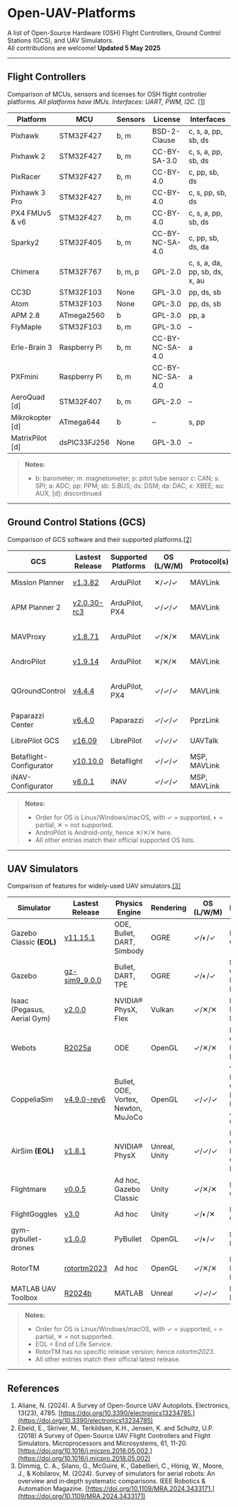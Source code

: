 # Open-UAV-Platforms
A list of Open-Source Hardware (OSH) Flight Controllers, Ground Control Stations (GCS), and UAV Simulators.  
All contributions are welcome! **Updated 5 May 2025**

---

## Flight Controllers

Comparison of MCUs, sensors and licenses for OSH flight controller platforms.
_All platforms have IMUs. Interfaces: UART, PWM, I2C._ [[1]](#references)

| Platform        | MCU           | Sensors      | License              | Interfaces                          |
|-----------------|---------------|--------------|----------------------|-------------------------------------|
| Pixhawk         | STM32F427     | b, m         | BSD-2-Clause         | c, s, a, pp, sb, ds                 |
| Pixhawk 2       | STM32F427     | b, m         | CC-BY-SA-3.0         | c, s, a, pp, sb, ds                 |
| PixRacer        | STM32F427     | b, m         | CC-BY-4.0            | c, pp, sb, ds                       |
| Pixhawk 3 Pro   | STM32F427     | b, m         | CC-BY-4.0            | c, s, pp, sb, ds                    |
| PX4 FMUv5 & v6  | STM32F427     | b, m         | CC-BY-4.0            | c, s, a, pp, sb, ds                 |
| Sparky2         | STM32F405     | b, m         | CC-BY-NC-SA-4.0      | c, pp, sb, ds, da                   |
| Chimera         | STM32F767     | b, m, p      | GPL-2.0              | c, s, a, da, pp, sb, ds, x, au      |
| CC3D            | STM32F103     | None         | GPL-3.0              | pp, ds, sb                          |
| Atom            | STM32F103     | None         | GPL-3.0              | pp, ds, sb                          |
| APM 2.8         | ATmega2560    | b            | GPL-3.0              | pp, a                               |
| FlyMaple        | STM32F103     | b, m         | GPL-3.0              | –                                   |
| Erle-Brain 3    | Raspberry Pi  | b, m         | CC-BY-NC-SA-4.0      | a                                   |
| PXFmini         | Raspberry Pi  | b, m         | CC-BY-NC-SA-4.0      | a                                   |
| AeroQuad [d]    | STM32F407     | b, m         | GPL-2.0              | –                                   |
| Mikrokopter [d] | ATmega644     | b            | –                    | s, pp                               |
| MatrixPilot [d] | dsPIC33FJ256  | None         | GPL-3.0              | –                                   |

> **Notes:**
> - b: barometer; m: magnetometer; p: pitot tube sensor c: CAN; s: SPI; a: ADC; pp: PPM; sb: S.BUS; ds: DSM; da: DAC; x: XBEE; au: AUX, [d]: discontinued

---

## Ground Control Stations (GCS)

Comparison of GCS software and their supported platforms.[[2]](#references)

| GCS                      | Lastest Release                                                                  | Supported Platforms          | OS (L/W/M)   | Protocol(s)        | Language / Framework   | License                   |
|--------------------------|----------------------------------------------------------------------------------|------------------------------|--------------|--------------------|------------------------|---------------------------|
| Mission Planner          | [v1.3.82](https://github.com/ArduPilot/MissionPlanner/releases)                  | ArduPilot                    | ✕/✓/✓       | MAVLink            | .NET / C#              | GPL-3.0-only              |
| APM Planner 2            | [v2.0.30-rc3](https://github.com/ArduPilot/apm_planner/releases)                 | ArduPilot, PX4               | ✓/✓/✓       | MAVLink            | Qt / C++               | GPL-3.0-or-later          |
| MAVProxy                 | [v1.8.71](https://github.com/ArduPilot/MAVProxy/releases)                        | ArduPilot                    | ✓/✕/✕       | MAVLink            | Python                 | GPL-3.0-or-later          |
| AndroPilot               | [v1.9.14](https://github.com/tstellanova/andropilot/blob/master/RELEASE-NOTES.md)| ArduPilot                    | ✕/✕/✕       | MAVLink            | Java                   | GPL-3.0-only              |
| QGroundControl           | [v4.4.4](https://github.com/mavlink/qgroundcontrol/releases)                     | ArduPilot, PX4               | ✓/✓/✓       | MAVLink            | Qt / C++               | Apache-2.0 / GPL-3.0-only |
| Paparazzi Center         | [v6.4.0](https://github.com/paparazzi/paparazzi/releases)                        | Paparazzi                    | ✓/✓/✓       | PprzLink           | Python                 | GPL-2.0-only              |
| LibrePilot GCS           | [v16.09](https://github.com/librepilot/LibrePilot/tags)                          | LibrePilot                   | ✓/✓/✓       | UAVTalk            | C++ / Qt               | GPL-3.0-only              |
| Betaflight-Configurator  | [v10.10.0](https://github.com/betaflight/betaflight-configurator/releases)       | Betaflight                   | ✓/✓/✓       | MSP, MAVLink       | Electron / JavaScript  | GPL-3.0-only              |
| iNAV-Configurator        | [v8.0.1](https://github.com/iNavFlight/inav-configurator/releases)               | iNAV                         | ✓/✓/✓       | MSP, MAVLink       | Electron / JavaScript  | GPL-3.0-only              |

> **Notes:**  
> - Order for OS is Linux/Windows/macOS, with ✓ = supported, ◐ = partial, ✕ = not supported.
> - AndroPilot is Android-only, hence ✕/✕/✕ here.  
> - All other entries match their official supported OS lists.

---

## UAV Simulators

Comparison of features for widely-used UAV simulators.[[3]](#references)

| Simulator                   | Lastest Release|  Physics Engine                     | Rendering     | OS (L/W/M)  | Interfaces                                        | (S/H)ITL           | License                 | 
|-----------------------------|----------------|-------------------------------------|---------------|-------------|---------------------------------------------------|--------------------|-------------------------|
| Gazebo Classic **(EOL)**    |[v11.15.1](https://github.com/gazebosim/gazebo-classic/tags)          | ODE, Bullet, DART, Simbody          | OGRE          | ✓/◐/✓ | ROS 1/2, C++, RL                                  | PX4, ArduPilot, CF | Apache-2.0              | 
| Gazebo                      |[gz-sim9_9.0.0](https://github.com/gazebosim/gz-sim/releases)         | Bullet, DART, TPE                   | OGRE          | ✓/◐/✓ | ROS 1/2, C++, Python, RL                          | PX4, ArduPilot, CF | Apache-2.0              |
| Isaac (Pegasus, Aerial Gym) |[v2.0.0](https://github.com/ntnu-arl/aerial_gym_simulator/releases)   | NVIDIA® PhysX, Flex                 | Vulkan        | ✓/✕/✕ | ROS 1/2, Python, RL                               | Pegasus: PX4      | Proprietary (BSD 3)     |
| Webots                      |[R2025a](https://github.com/cyberbotics/webots/releases)              | ODE                                 | OpenGL        | ✓/✕/✕ | ROS 1/2, C/C++, Python, MATLAB, Java              | ArduPilot, CF      | Apache-2.0              |
| CoppeliaSim                 |[v4.9.0-rev6](https://github.com/CoppeliaRobotics/coppeliaSimLib/tags)| Bullet, ODE, Vortex, Newton, MuJoCo | OpenGL        | ✓/✓/✓ | ROS 1/2, C/C++, Python, MATLAB, Java, Lua, Octave | —                 | GNU GPL & Commercial    |
| AirSim **(EOL)**            |[v1.8.1](https://github.com/Microsoft/AirSim/releases)                | NVIDIA® PhysX                       | Unreal, Unity | ✓/✓/✓ | ROS 1, C++, Python, C#, Java, RL                  | PX4, ArduPilot     | MIT                     |
| Flightmare                  |[v0.0.5](https://github.com/uzh-rpg/flightmare/releases/tag/0.0.5)    | Ad hoc, Gazebo Classic              | Unity         | ✓/✕/✕ | ROS 1, C++, RL                                    | —                 | MIT                     |
| FlightGoggles               |[v3.0](https://github.com/mit-aera/FlightGoggles/releases)            | Ad hoc                              | Unity         | ✓/◐/✕ | ROS 1, C++                                        | Motion Capture     | MIT                     |
| gym-pybullet-drones         |[v1.0.0](https://github.com/utiasDSL/gym-pybullet-drones/releases)    | PyBullet                            | OpenGL        | ✓/◐/✓ | Python, RL                                        | Betaflight, CF     | MIT                     |
| RotorTM                     |[rotortm2023](https://github.com/arplaboratory/RotorTM)               | Ad hoc                              | OpenGL        | ✓/✕/✕ | ROS 1, Python, MATLAB                             | —                  | GNU GPL                 |
| MATLAB UAV Toolbox          |[R2024b](https://www.mathworks.com/help/uav/release-notes.html)       | MATLAB                              | Unreal        | ✓/✓/✓ | ROS 2, MATLAB                                     | PX4                | Proprietary, Commercial |

> **Notes:**
> - Order for OS is Linux/Windows/macOS, with ✓ = supported, ◦ = partial, ✕ = not supported.  
> - EOL = End of Life Service.  
> - RotorTM has no specific release version; hence *rotortm2023*.  
> - All other entries match their official latest release.

---

## References
1. Aliane, N. (2024). A Survey of Open-Source UAV Autopilots. Electronics, 13(23), 4785. [https://doi.org/10.3390/electronics13234785.](https://doi.org/10.3390/electronics13234785)
2. Ebeid, E., Skriver, M., Terkildsen, K.H., Jensen, K. and Schultz, U.P. (2018) A Survey of Open-Source UAV Flight Controllers and Flight Simulators. Microprocessors and Microsystems, 61, 11-20.
[https://doi.org/10.1016/j.micpro.2018.05.002.](https://doi.org/10.1016/j.micpro.2018.05.002)
3. Dimmig, C. A., Silano, G., McGuire, K., Gabellieri, C., Hönig, W., Moore, J., & Kobilarov, M. (2024). Survey of simulators for aerial robots: An overview and in‐depth systematic comparisons. IEEE Robotics & Automation Magazine. [https://doi.org/10.1109/MRA.2024.3433171.](https://doi.org/10.1109/MRA.2024.3433171)
